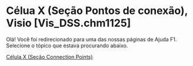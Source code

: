 
# Célua X (Seção Pontos de conexão), Visio [Vis_DSS.chm1125]

Olá! Você foi redirecionado para uma das nossas páginas de Ajuda F1. Selecione o tópico que estava procurando abaixo.

[Célula X (Seção Connection Points)](http://msdn.microsoft.com/library/11c69600-4e1f-4c52-ff35-b6a7cc6c734c%28Office.15%29.aspx)
